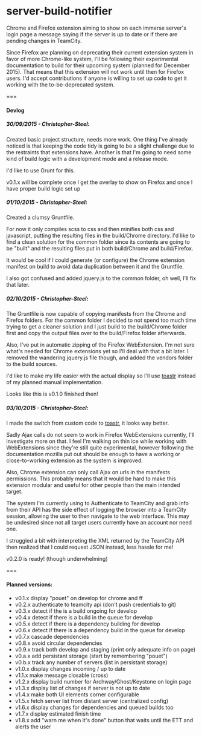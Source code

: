 # server-build-notifier
Chrome and Firefox extension aiming to show on each immerse server's login page a message saying if the server is up to date or if there are pending changes in TeamCity.

Since Firefox are planning on deprecating their current extension system in favor of more Chrome-like system, I'll be following their experimental documentation to build for their upcoming system (planned for December 2015).
That means that this extension will not work until then for Firefox users. I'd accept contributions if anyone is willing to set up code to get it working with the to-be-deprecated system.

===

#### Devlog

##### 30/09/2015 - Christopher-Steel: 
Created basic project structure, needs more work.
One thing I've already noticed is that keeping the code tidy is going to be a slight challenge due to the restraints that extensions have. Another is that I'm going to need some kind of build logic with a development mode and a release mode.

I'd like to use Grunt for this.

v0.1.x will be complete once I get the overlay to show on Firefox and once I have proper build logic set up

##### 01/10/2015 - Christopher-Steel:
Created a clumsy Gruntfile.

For now it only compiles scss to css and then minifies both css and javascript, putting the resulting files in the build/Chrome directory. I'd like to find a clean solution for the common folder since its contents are going to be "built" and the resulting files put in both build/Chrome and build/Firefox.

It would be cool if I could generate (or configure) the Chrome extension manifest on build to avoid data duplication between it and the Gruntfile.

I also got confused and added jquery.js to the common folder, oh well, I'll fix that later.

##### 02/10/2015 - Christopher-Steel:
The Gruntfile is now capable of copying manifests from the Chrome and Firefox folders. For the common folder I decided to not spend too much time trying to get a cleaner solution and I just build to the build/Chrome folder first and copy the output files over to the build/Firefox folder afterwards.

Also, I've put in automatic zipping of the Firefox WebExtension. I'm not sure what's needed for Chrome extensions yet so I'll deal with that a bit later. I removed the wandering jquery.js file though, and added the vendors folder to the build sources.

I'd like to make my life easier with the actual display so I'll use [toastr](https://codeseven.github.io/toastr/) instead of my planned manual implementation.

Looks like this is v0.1.0 finished then!

##### 03/10/2015 - Christopher-Steel:
I made the switch from custom code to [toastr](https://codeseven.github.io/toastr/), it looks way better. 

Sadly Ajax calls do not seem to work in Firefox WebExtensions currently, I'll investigate more on that. I feel I'm walking on thin ice while working with WebExtensions since they're still quite experimental, however following the documentation mozilla put out should be enough to have a working or close-to-working extension as the system is improved.

Also, Chrome extension can only call Ajax on urls in the manifests permissions. This probably means that it would be hard to make this extension modular and useful for other people than the main intended target.


The system I'm currently using to Authenticate to TeamCity and grab info from their API has the side effect of logging the browser into a TeamCity session, allowing the user to then navigate to the web interface. This may be undesired since not all target users currently have an account nor need one.

I struggled a bit with interpreting the XML returned by the TeamCity API then realized that I could request JSON instead, less hassle for me!

v0.2.0 is ready! (though underwhelming)

===

#### Planned versions:
- v0.1.x display "pouet" on develop for chrome and ff
- v0.2.x authenticate to teamcity api (don't push credentials to git)
- v0.3.x detect if the is a build ongoing for develop
- v0.4.x detect if there is a build in the queue for develop
- v0.5.x detect if there is a dependency building for develop
- v0.6.x detect if there is a dependency build in the queue for develop
- v0.7.x cascade dependencies
- v0.8.x avoid circular dependencies
- v0.9.x track both develop and staging (print only adequate info on page)
- v0.a.x add persistant storage (start by remembering "pouet")
- v0.b.x track any number of servers (list in persistant storage)
- v1.0.x display changes incoming / up to date
- v1.1.x make message closable (cross)
- v1.2.x display build number for Archway/Ghost/Keystone on login page
- v1.3.x display list of changes if server is not up to date
- v1.4.x make both UI elements corner configurable
- v1.5.x fetch server list from distant server (centralized config)
- v1.6.x display changes for dependencies and queued builds too
- v1.7.x display estimated finish time
- v1.8.x add "warn me when it's done" button that waits until the ETT and alerts the user
